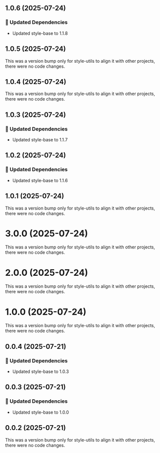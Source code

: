 ## 1.0.6 (2025-07-24)

### 🧱 Updated Dependencies

- Updated style-base to 1.1.8

## 1.0.5 (2025-07-24)

This was a version bump only for style-utils to align it with other projects, there were no code changes.

## 1.0.4 (2025-07-24)

This was a version bump only for style-utils to align it with other projects, there were no code changes.

## 1.0.3 (2025-07-24)

### 🧱 Updated Dependencies

- Updated style-base to 1.1.7

## 1.0.2 (2025-07-24)

### 🧱 Updated Dependencies

- Updated style-base to 1.1.6

## 1.0.1 (2025-07-24)

This was a version bump only for style-utils to align it with other projects, there were no code changes.

# 3.0.0 (2025-07-24)

This was a version bump only for style-utils to align it with other projects, there were no code changes.

# 2.0.0 (2025-07-24)

This was a version bump only for style-utils to align it with other projects, there were no code changes.

# 1.0.0 (2025-07-24)

This was a version bump only for style-utils to align it with other projects, there were no code changes.

## 0.0.4 (2025-07-21)

### 🧱 Updated Dependencies

- Updated style-base to 1.0.3

## 0.0.3 (2025-07-21)

### 🧱 Updated Dependencies

- Updated style-base to 1.0.0

## 0.0.2 (2025-07-21)

This was a version bump only for style-utils to align it with other projects, there were no code changes.
